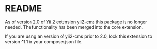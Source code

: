 README
============================

As of version 2.0 of [Yii 2](http://www.yiiframework.com/) extension [yii2-cms](https://github.com/davidhirtz/yii2-cms/)
this package is no longer needed. The functionality has been merged into the core extension.

If you are using an version of yii2-cms prior to 2.0, lock this extension to version ^1.1 in your composer.json file.